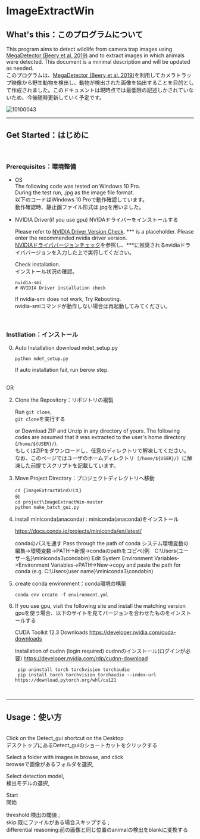 # ImageExtractWin

## What's this：このプログラムについて

This program aims to detect wildlife from camera trap images using [MegaDetector (Beery et al. 2019)](https://github.com/microsoft/CameraTraps) and to extract images in which animals were detected. This document is a minimal description and will be updated as needed.  
このプログラムは、[MegaDetector (Beery et al. 2019)](https://github.com/microsoft/CameraTraps)を利用してカメラトラップ映像から野生動物を検出し、動物が検出された画像を抽出することを目的として作成されました。このドキュメントは現時点では最低限の記述しかされていないため、今後随時更新していく予定です。

![10100043](https://github.com/yodaka0/ImageExtractWin/assets/38493521/c7bac078-706d-4b13-9dbb-20ae96b971f2)


---

## Get Started：はじめに

<br />

### Prerequisites：環境整備

* OS  
    The following code was tested on Windows 10 Pro.  
    During the test run, .jpg as the image file format.  
    以下のコードはWindows 10 Proで動作確認しています。  
    動作確認時、静止画ファイル形式は.jpgを用いました。

* NVIDIA Driver(if you use gpu)
    NVIDAドライバーをインストールする

    Please refer to [NVIDIA Driver Version Check](https://www.nvidia.com/Download/index.aspx?lang=en-us).
    *** is a placeholder. Please enter the recommended nvidia driver version.  
    [NVIDIAドライババージョンチェック](https://www.nvidia.com/Download/index.aspx?lang=en-us)を参照し、***に推奨されるnvidiaドライババージョンを入力した上で実行してください。  

    Check installation.  
    インストール状況の確認。

    ```commandprompt
    nvidia-smi 
    # NVIDIA Driver installation check
    ```

    If nvidia-smi does not work, Try Rebooting.  
    nvidia-smiコマンドが動作しない場合は再起動してみてください。


<br />

### Instllation：インストール

0. Auto Installation
    download mdet_setup.py
   
    ```commandprompt
    python mdet_setup.py
    ```
    If auto installation fail, run berow step.
   
<br />
OR
<br />

2. Clone the Repository：リポジトリの複製

    Run ```git clone```,  
    ```git clone```を実行する


    or Download ZIP and Unzip in any directory of yours. The following codes are assumed that it was extracted to the user's home directory (`/home/${USER}/`).  
    もしくはZIPをダウンロードし、任意のディレクトリで解凍してください。なお、このページではユーザのホームディレクトリ（`/home/${USER}/`）に解凍した前提でスクリプトを記載しています。

3. Move Project Directory：プロジェクトディレクトリへ移動

    ```commandprompt
    cd {ImageExtractWinのパス}
   例
    cd project\ImageExtractWin-master
    python make_batch_gui.py
    ```
4. install miniconda(anaconda) : miniconda(anaconda)をインストール

    https://docs.conda.io/projects/miniconda/en/latest/

    condaのパスを通す
    Pass through the path of conda
    システム環境変数の編集->環境変数->PATH->新規->condaのpathをコピペ(例　C:\Users\{ユーザー名}\miniconda3\condabin)
    Edit System Environment Variables->Environment Variables->PATH->New->copy and paste the path for conda (e.g. C:\Users\{user name}\miniconda3\condabin)
   
5. create conda environment：conda環境の構築

    ```commandprompt
    conda env create -f environment.yml
    ```
    
6. If you use gpu, visit the following site and install the matching version
   gpuを使う場合、以下のサイトを見てバージョンを合わせたものをインストールする
   
    CUDA Toolkit 12.3 Downloads
    https://developer.nvidia.com/cuda-downloads 

    Installation of cudnn (login required)
    cudnnのインストール(ログインが必要)
    https://developer.nvidia.com/rdp/cudnn-download

   ```commandprompt
    pip uninstall torch torchvision torchaudio
    pip install torch torchvision torchaudio --index-url https://download.pytorch.org/whl/cu121
    ```
  
<br />



---

## Usage：使い方

<br />
Click on the Detect_gui shortcut on the Desktop<br />
デスクトップにあるDetect_guiのショートカットをクリックする<br />

Select a folder with images in browse, and click<br />
browseで画像があるフォルダを選択,

Select detection model,<br />
検出モデルの選択,<br />

Start<br />
開始

threshold:検出の閾値 ;<br />
skip:既にファイルがある場合スキップする ;<br />
differential reasoning:前の画像と同じ位置のanimalの検出をblankに変換する


 



